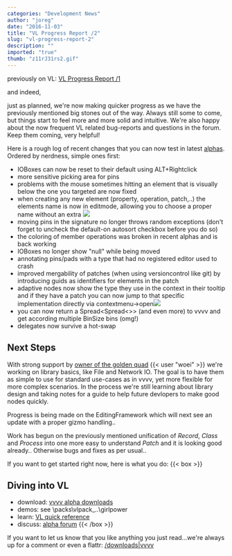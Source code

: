 ```yaml
---
categories: "Development News"
author: "joreg"
date: "2016-11-03"
title: "VL Progress Report /2"
slug: "vl-progress-report-2"
description: ""
imported: "true"
thumb: "z11rJ31rs2.gif"
---
```



previously on VL: [VL Progress Report /1](/blog/2016/vl-progress-report-1)

and indeed,

just as planned, we're now making quicker progress as we have the previously mentioned big stones out of the way. Always still some to come, but things start to feel more and more solid and intuitive. We're also happy about the now frequent VL related bug-reports and questions in the forum. Keep them coming, very helpful! 

Here is a rough log of recent changes that you can now test in latest [alphas](https://vvvv.org/downloads/previews). Ordered by nerdness, simple ones first:
- IOBoxes can now be reset to their default using ALT+Rightclick
- more sensitive picking area for pins
- problems with the mouse sometimes hitting an element that is visually below the one you targeted are now fixed
- when creating any new element (property, operation, patch,..) the elements name is now in editmode, allowing you to choose a proper name without an extra ![](z11rJ31rs2.gif) 
- moving pins in the signature no longer throws random exceptions (don't forget to uncheck the default-on autosort checkbox before you do so)
- the coloring of member operations was broken in recent alphas and is back working
- IOBoxes no longer show "null" while being moved
- annotating pins/pads with a type that had no registered editor used to crash
- improved mergability of patches (when using versioncontrol like git) by introducing guids as identifiers for elements in the patch
- adaptive nodes now show the type they use in the context in their tooltip and if they have a patch you can now jump to that specific implementation directly via contextmenu->open![](DF9ow0hc7E.gif) 
- you can now return a Spread<Spread<>> (and even more) to vvvv and get according multiple BinSize bins (omg!)
- delegates now survive a hot-swap

## Next Steps
With strong support by [owner of the golden quad](https://www.flickr.com/photos/node-forum/17098233527/in/photostream/) {{< user "woei" >}} we're working on library basics, like File and Network IO. The goal is to have them as simple to use for standard use-cases as in vvvv, yet more flexible for more complex scenarios. In the process we're still learning about library design and taking notes for a guide to help future devlopers to make good nodes quickly. 

Progress is being made on the EditingFramework which will next see an update with a proper gizmo handling..

Work has begun on the previously mentioned unification of *Record*, *Class* and *Process* into one more easy to understand *Patch* and it is looking good already.. Otherwise bugs and fixes as per usual..

If you want to get started right now, here is what you do:
{{< box >}}
## Diving into VL
* download: [vvvv alpha downloads](https://vvvv.org/downloads/previews) 
* demos: see \packs\vlpack_..\girlpower 
* learn: [VL quick reference](https://betadocs.vvvv.org/devvvveloping/dynamic-vl-plugin-reference.html)
* discuss: [alpha forum](https://discourse.vvvv.org){{< /box >}}

If you want to let us know that you like anything you just read...we're always up for a comment or even a flattr:
[/downloads|vvvv](flattr)